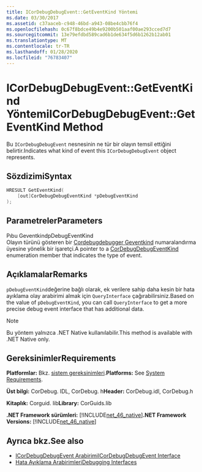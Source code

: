 ```yaml
---
title: ICorDebugDebugEvent::GetEventKind Yöntemi
ms.date: 03/30/2017
ms.assetid: c37aaceb-c948-46bd-a943-08be4cbb76f4
ms.openlocfilehash: 0c67f8bdce49b4e9200b501aaf00ae293cced7d7
ms.sourcegitcommit: 13e79efdbd589cad6b1de634f5d6b1262b12ab01
ms.translationtype: MT
ms.contentlocale: tr-TR
ms.lasthandoff: 01/28/2020
ms.locfileid: "76783407"
---
```

# <a name="icordebugdebugeventgeteventkind-method"></a><span data-ttu-id="1d1d5-102">ICorDebugDebugEvent::GetEventKind Yöntemi</span><span class="sxs-lookup"><span data-stu-id="1d1d5-102">ICorDebugDebugEvent::GetEventKind Method</span></span>
<span data-ttu-id="1d1d5-103">Bu `ICorDebugDebugEvent` nesnesinin ne tür bir olayın temsil ettiğini belirtir.</span><span class="sxs-lookup"><span data-stu-id="1d1d5-103">Indicates what kind of event this `ICorDebugDebugEvent` object represents.</span></span>  
  
## <a name="syntax"></a><span data-ttu-id="1d1d5-104">Sözdizimi</span><span class="sxs-lookup"><span data-stu-id="1d1d5-104">Syntax</span></span>  
  
```cpp  
HRESULT GetEventKind(  
    [out]CorDebugDebugEventKind *pDebugEventKind  
);  
```  
  
## <a name="parameters"></a><span data-ttu-id="1d1d5-105">Parametreler</span><span class="sxs-lookup"><span data-stu-id="1d1d5-105">Parameters</span></span>  
 <span data-ttu-id="1d1d5-106">Pıbu Geventkind</span><span class="sxs-lookup"><span data-stu-id="1d1d5-106">pDebugEventKind</span></span>  
 <span data-ttu-id="1d1d5-107">Olayın türünü gösteren bir [Cordebugdebugger Geventkind](cordebugdebugeventkind-enumeration.md) numaralandırma üyesine yönelik bir işaretçi.</span><span class="sxs-lookup"><span data-stu-id="1d1d5-107">A pointer to a [CorDebugDebugEventKind](cordebugdebugeventkind-enumeration.md) enumeration member that indicates the type of event.</span></span>  
  
## <a name="remarks"></a><span data-ttu-id="1d1d5-108">Açıklamalar</span><span class="sxs-lookup"><span data-stu-id="1d1d5-108">Remarks</span></span>  
 <span data-ttu-id="1d1d5-109">`pDebugEventKind`değerine bağlı olarak, ek verilere sahip daha kesin bir hata ayıklama olay arabirimi almak için `QueryInterface` çağırabilirsiniz.</span><span class="sxs-lookup"><span data-stu-id="1d1d5-109">Based on the value of `pDebugEventKind`, you can call `QueryInterface` to get a more precise debug event interface that has additional data.</span></span>  
  
> [!NOTE]
> <span data-ttu-id="1d1d5-110">Bu yöntem yalnızca .NET Native kullanılabilir.</span><span class="sxs-lookup"><span data-stu-id="1d1d5-110">This method is available with .NET Native only.</span></span>  
  
## <a name="requirements"></a><span data-ttu-id="1d1d5-111">Gereksinimler</span><span class="sxs-lookup"><span data-stu-id="1d1d5-111">Requirements</span></span>  
 <span data-ttu-id="1d1d5-112">**Platformlar:** Bkz. [sistem gereksinimleri](../../../../docs/framework/get-started/system-requirements.md).</span><span class="sxs-lookup"><span data-stu-id="1d1d5-112">**Platforms:** See [System Requirements](../../../../docs/framework/get-started/system-requirements.md).</span></span>  
  
 <span data-ttu-id="1d1d5-113">**Üst bilgi:** CorDebug. IDL, CorDebug. h</span><span class="sxs-lookup"><span data-stu-id="1d1d5-113">**Header:** CorDebug.idl, CorDebug.h</span></span>  
  
 <span data-ttu-id="1d1d5-114">**Kitaplık:** Corguid. lib</span><span class="sxs-lookup"><span data-stu-id="1d1d5-114">**Library:** CorGuids.lib</span></span>  
  
 <span data-ttu-id="1d1d5-115">**.NET Framework sürümleri:** [!INCLUDE[net_46_native](../../../../includes/net-46-native-md.md)]</span><span class="sxs-lookup"><span data-stu-id="1d1d5-115">**.NET Framework Versions:** [!INCLUDE[net_46_native](../../../../includes/net-46-native-md.md)]</span></span>  
  
## <a name="see-also"></a><span data-ttu-id="1d1d5-116">Ayrıca bkz.</span><span class="sxs-lookup"><span data-stu-id="1d1d5-116">See also</span></span>

- [<span data-ttu-id="1d1d5-117">ICorDebugDebugEvent Arabirimi</span><span class="sxs-lookup"><span data-stu-id="1d1d5-117">ICorDebugDebugEvent Interface</span></span>](icordebugdebugevent-interface.md)
- [<span data-ttu-id="1d1d5-118">Hata Ayıklama Arabirimleri</span><span class="sxs-lookup"><span data-stu-id="1d1d5-118">Debugging Interfaces</span></span>](debugging-interfaces.md)
